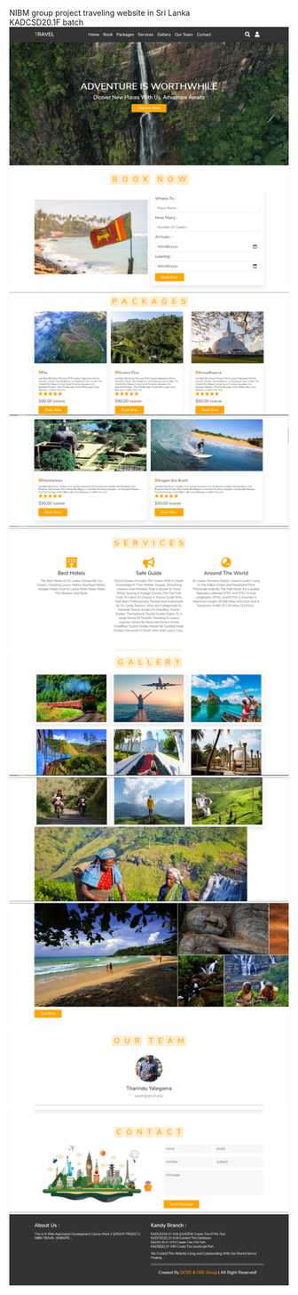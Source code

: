 NIBM group project traveling website in Sri Lanka <br>
KADCSD20.1F batch <br>
<img src="./Screenshot/1.PNG" alt="">
<img src="./Screenshot/2.PNG" alt="">
<img src="./Screenshot/3.PNG" alt="">
<img src="./Screenshot/4.PNG" alt="">
<img src="./Screenshot/5.PNG" alt="">
<img src="./Screenshot/6.PNG" alt="">
<img src="./Screenshot/7.PNG" alt="">
<img src="./Screenshot/8.PNG" alt="">
<img src="./Screenshot/9.PNG" alt="">
<img src="./Screenshot/10.PNG" alt="">
<img src="./Screenshot/11.PNG" alt="">